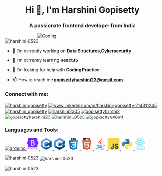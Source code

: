 <h1 align="center">Hi 👋, I'm Harshini Gopisetty</h1>
<h3 align="center">A passionate frontend developer from India</h3>
<img align="right" alt="Coding" width="400" src="https://cdn.dribbble.com/users/2704414/screenshots/7466903/media/b08ab576316bd4582fef189f471cd9e5.gif">

<p align="left"> <img src="https://komarev.com/ghpvc/?username=harshini-0523&label=Profile%20views&color=0e75b6&style=flat" alt="harshini-0523" /> </p>

- 🔭 I’m currently working on **Data Structures,Cybersecurity**

- 🌱 I’m currently learning **ReactJS**

- 🤝 I’m looking for help with **Coding Practice**

- 📫 How to reach me **gopisettyharshini23@gmail.com**

<h3 align="left">Connect with me:</h3>
<p align="left">
<a href="https://codepen.io/harshini-gopisetty" target="blank"><img align="center" src="https://raw.githubusercontent.com/rahuldkjain/github-profile-readme-generator/master/src/images/icons/Social/codepen.svg" alt="harshini-gopisetty" height="30" width="40" /></a>
<a href="https://linkedin.com/in/harshini-gopisetty-214311245" target="blank"><img align="center" src="https://raw.githubusercontent.com/rahuldkjain/github-profile-readme-generator/master/src/images/icons/Social/linked-in-alt.svg" alt="www.linkedin.com/in/harshini-gopisetty-214311245" height="30" width="40" /></a>
<a href="https://instagram.com/harshini_gopisetty" target="blank"><img align="center" src="https://raw.githubusercontent.com/rahuldkjain/github-profile-readme-generator/master/src/images/icons/Social/instagram.svg" alt="harshini_gopisetty" height="30" width="40" /></a>
<a href="https://www.codechef.com/users/harshini2305" target="blank"><img align="center" src="https://cdn.jsdelivr.net/npm/simple-icons@3.1.0/icons/codechef.svg" alt="harshini2305" height="30" width="40" /></a>
<a href="https://www.hackerrank.com/gopisettyharshi2" target="blank"><img align="center" src="https://raw.githubusercontent.com/rahuldkjain/github-profile-readme-generator/master/src/images/icons/Social/hackerrank.svg" alt="gopisettyharshi2" height="30" width="40" /></a>
<a href="https://codeforces.com/profile/gopisettyharshini23" target="blank"><img align="center" src="https://raw.githubusercontent.com/rahuldkjain/github-profile-readme-generator/master/src/images/icons/Social/codeforces.svg" alt="gopisettyharshini23" height="30" width="40" /></a>
<a href="https://www.leetcode.com/harshini_0523" target="blank"><img align="center" src="https://raw.githubusercontent.com/rahuldkjain/github-profile-readme-generator/master/src/images/icons/Social/leet-code.svg" alt="harshini_0523" height="30" width="40" /></a>
<a href="https://auth.geeksforgeeks.org/user/gopisettyh46m1" target="blank"><img align="center" src="https://raw.githubusercontent.com/rahuldkjain/github-profile-readme-generator/master/src/images/icons/Social/geeks-for-geeks.svg" alt="gopisettyh46m1" height="30" width="40" /></a>
</p>

<h3 align="left">Languages and Tools:</h3>
<p align="left"> <a href="https://www.arduino.cc/" target="_blank" rel="noreferrer"> <img src="https://cdn.worldvectorlogo.com/logos/arduino-1.svg" alt="arduino" width="40" height="40"/> </a> <a href="https://getbootstrap.com" target="_blank" rel="noreferrer"> <img src="https://raw.githubusercontent.com/devicons/devicon/master/icons/bootstrap/bootstrap-plain-wordmark.svg" alt="bootstrap" width="40" height="40"/> </a> <a href="https://www.cprogramming.com/" target="_blank" rel="noreferrer"> <img src="https://raw.githubusercontent.com/devicons/devicon/master/icons/c/c-original.svg" alt="c" width="40" height="40"/> </a> <a href="https://www.w3schools.com/cpp/" target="_blank" rel="noreferrer"> <img src="https://raw.githubusercontent.com/devicons/devicon/master/icons/cplusplus/cplusplus-original.svg" alt="cplusplus" width="40" height="40"/> </a> <a href="https://www.w3schools.com/css/" target="_blank" rel="noreferrer"> <img src="https://raw.githubusercontent.com/devicons/devicon/master/icons/css3/css3-original-wordmark.svg" alt="css3" width="40" height="40"/> </a> <a href="https://www.w3.org/html/" target="_blank" rel="noreferrer"> <img src="https://raw.githubusercontent.com/devicons/devicon/master/icons/html5/html5-original-wordmark.svg" alt="html5" width="40" height="40"/> </a> <a href="https://www.java.com" target="_blank" rel="noreferrer"> <img src="https://raw.githubusercontent.com/devicons/devicon/master/icons/java/java-original.svg" alt="java" width="40" height="40"/> </a> <a href="https://developer.mozilla.org/en-US/docs/Web/JavaScript" target="_blank" rel="noreferrer"> <img src="https://raw.githubusercontent.com/devicons/devicon/master/icons/javascript/javascript-original.svg" alt="javascript" width="40" height="40"/> </a> <a href="https://www.python.org" target="_blank" rel="noreferrer"> <img src="https://raw.githubusercontent.com/devicons/devicon/master/icons/python/python-original.svg" alt="python" width="40" height="40"/> </a> <a href="https://reactjs.org/" target="_blank" rel="noreferrer"> <img src="https://raw.githubusercontent.com/devicons/devicon/master/icons/react/react-original-wordmark.svg" alt="react" width="40" height="40"/> </a> </p>

<p><img align="left" src="https://github-readme-stats.vercel.app/api/top-langs?username=harshini-0523&show_icons=true&locale=en&layout=compact" alt="harshini-0523" /></p>

<p>&nbsp;<img align="center" src="https://github-readme-stats.vercel.app/api?username=harshini-0523&show_icons=true&locale=en" alt="harshini-0523" /></p>

<p><img align="center" src="https://github-readme-streak-stats.herokuapp.com/?user=harshini-0523&" alt="harshini-0523" /></p>
